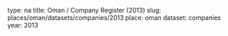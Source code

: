 type: na
title: Oman / Company Register (2013)
slug: places/oman/datasets/companies/2013
place: oman
dataset: companies
year: 2013
